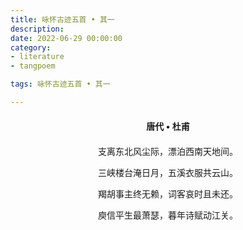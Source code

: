 ```yaml
---
title: 咏怀古迹五首 • 其一
description:
date: 2022-06-29 00:00:00
category:
- literature
- tangpoem

tags: 咏怀古迹五首 • 其一

---
```


<div id="poem-author">
唐代 • 杜甫
</div>
<div id="poem-body">
<p class="poem-paragraph">支离东北风尘际，漂泊西南天地间。</p>
<p class="poem-paragraph">三峡楼台淹日月，五溪衣服共云山。</p>
<p class="poem-paragraph">羯胡事主终无赖，词客哀时且未还。</p>
<p class="poem-paragraph">庾信平生最萧瑟，暮年诗赋动江关。</p>

</div>

<style>

#poem-author {
    width: 100%;
    text-align: center;
    margin: 20px 0;
    font-weight: bold;
}
#poem-body {
    width: 100%;
    text-align: center;
}
.poem-paragraph {
    font-family: "仿宋"
}

</style>